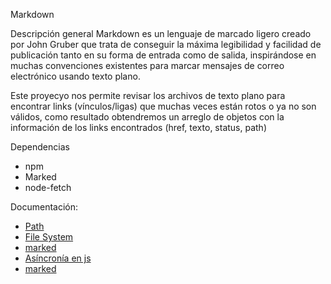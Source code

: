 Markdown

Descripción general
Markdown es un lenguaje de marcado ligero creado por John Gruber que trata de conseguir la máxima legibilidad y facilidad de publicación tanto en su forma de entrada como de salida, inspirándose en muchas convenciones existentes para marcar mensajes de correo electrónico usando texto plano.

Este proyecyo nos permite revisar los archivos de texto plano para encontrar links (vínculos/ligas) que muchas veces están rotos o ya no son válidos, como resultado obtendremos un arreglo de objetos con la información de los links encontrados (href, texto, status, path)


Dependencias

- npm
- Marked
- node-fetch

Documentación: 

- [Path](https://nodejs.org/api/path.html)
- [File System](https://nodejs.org/api/fs.html)
- [marked](https://github.com/markedjs/marked)
- [Asíncronía en js](https://carl-osazaustre.com/manejando-la-asincronia-en-javascript/)
- [marked](https://github.com/markedjs/marked)

